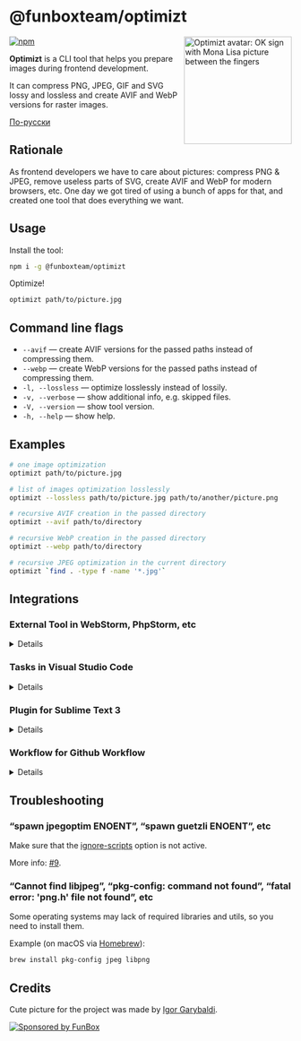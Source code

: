 # @funboxteam/optimizt

<img align="right" width="192" height="192"
     alt="Optimizt avatar: OK sign with Mona Lisa picture between the fingers"
     src="./images/logo.png">

[![npm](https://img.shields.io/npm/v/@funboxteam/optimizt.svg)](https://www.npmjs.com/package/@funboxteam/optimizt)

**Optimizt** is a CLI tool that helps you prepare images during frontend development.

It can compress PNG, JPEG, GIF and SVG lossy and lossless and create AVIF and WebP versions for raster images.

[По-русски](./README.ru.md)

## Rationale

As frontend developers we have to care about pictures: compress PNG & JPEG, remove useless parts of SVG,
create AVIF and WebP for modern browsers, etc. One day we got tired of using a bunch of apps for that,
and created one tool that does everything we want.

## Usage

Install the tool:

```sh
npm i -g @funboxteam/optimizt
```

Optimize!

```sh
optimizt path/to/picture.jpg
```

## Command line flags

- `--avif` — create AVIF versions for the passed paths instead of compressing them.
- `--webp` — create WebP versions for the passed paths instead of compressing them.
- `-l, --lossless` — optimize losslessly instead of lossily.
- `-v, --verbose` — show additional info, e.g. skipped files.
- `-V, --version` — show tool version.
- `-h, --help` — show help.

## Examples

```bash
# one image optimization
optimizt path/to/picture.jpg

# list of images optimization losslessly
optimizt --lossless path/to/picture.jpg path/to/another/picture.png

# recursive AVIF creation in the passed directory
optimizt --avif path/to/directory

# recursive WebP creation in the passed directory
optimizt --webp path/to/directory

# recursive JPEG optimization in the current directory
optimizt `find . -type f -name '*.jpg'`
```

## Integrations

### External Tool in WebStorm, PhpStorm, etc

<details>

#### Add an External Tool

Open _Preferences → Tools → External Tools_ and add a new tool with these options:

- Program: path to the exec file (usually simply `optimizt`)
- Arguments: desired ones, but use `$FilePath$` to pass Optimizt the path of the selected file or directory
- Working Directory: `$ContentRoot$`
- Synchronize files after execution: ✔️

Set other options at your discretion. For example:

![](images/ws_external-tools.png)

As you see on the screenshot above, you may add several “external tools” with the different options passed.

#### How to use

Run the tool through the context menu on a file or directory:

<img src="images/ws_menu.png" width="55%">

#### Shortcuts

To add shortcuts for the added tool go to _Preferences → Keymap → External Tools_:

![](images/ws_keymap.png)

</details>

### Tasks in Visual Studio Code

<details>

#### Add Task

Run `>Tasks: Open User Tasks` from the _Command Palette_.

In an open file, add new tasks to the `tasks` array, for example:

```javascript
{
  // See https://go.microsoft.com/fwlink/?LinkId=733558
  // for the documentation about the tasks.json format
  "version": "2.0.0",
  "tasks": [
    {
      "label": "optimizt: Optimize Image",
      "type": "shell",
      "command": "optimizt",
      "args": [
        "--verbose",
        {
          "value": "${file}",
          "quoting": "strong"
        }
      ],
      "presentation": {
        "echo": false,
        "showReuseMessage": false,
        "clear": true
      }
    },
    {
      "label": "optimizt: Optimize Image (lossless)",
      "type": "shell",
      "command": "optimizt",
      "args": [
        "--lossless",
        "--verbose",
        {
          "value": "${file}",
          "quoting": "strong"
        }
      ],
      "presentation": {
        "echo": false,
        "showReuseMessage": false,
        "clear": true
      }
    },
    {
      "label": "optimizt: Create WebP",
      "type": "shell",
      "command": "optimizt",
      "args": [
        "--webp",
        "--verbose",
        {
          "value": "${file}",
          "quoting": "strong"
        }
      ],
      "presentation": {
        "echo": false,
        "showReuseMessage": false,
        "clear": true
      }
    },
    {
      "label": "optimizt: Create WebP (lossless)",
      "type": "shell",
      "command": "optimizt",
      "args": [
        "--webp",
        "--lossless",
        "--verbose",
        {
          "value": "${file}",
          "quoting": "strong"
        }
      ],
      "presentation": {
        "echo": false,
        "showReuseMessage": false,
        "clear": true
      }
    }
  ]
}
```

#### How to use

1. Open the file for processing using Optimizt, it should be in the active tab.
2. Run `>Tasks: Run Task` from the _Command Palette_.
3. Select the required task.

#### Shortcuts

You can add shortcuts for a specific task by run `>Preferences: Open Keyboard Shortcuts (JSON)` from the _Command Palette_.

An example of adding a hotkey to run the "optimizt: Optimize Image (lossless)" task:

```javascript
// Place your key bindings in this file to override the defaults
[
  {
    "key": "ctrl+l",
    "command": "workbench.action.tasks.runTask",
    "args": "optimizt: Optimize Image (lossless)"
  }
]
```

</details>

### Plugin for Sublime Text 3

<details>

You’ll find the user settings directory in one of the following paths:

- macOS: `~/Library/Application Support/Sublime Text 3/Packages/User`
- Linux: `~/.config/sublime-text-3/Packages/User`
- Windows: `%APPDATA%\Sublime Text 3\Packages\User`

#### Add plugin

Inside the settings directory create a file `optimizt.py` with the following content:

```python
import os
import sublime
import sublime_plugin

optimizt = "~/.nodenv/shims/optimizt"

class OptimiztCommand(sublime_plugin.WindowCommand):
  def run(self, paths=[], options=""):
    if len(paths) < 1:
      return

    safe_paths = ["\"" + i + "\"" for i in paths]
    shell_cmd = optimizt + " " + options + " " + " ".join(safe_paths)
    cwd = os.path.dirname(paths[0])

    self.window.run_command("exec", {
      "shell_cmd": shell_cmd,
      "working_dir": cwd
    })
```

Specify path to executable inside `optimizt` variable, this path can be obtained by running
`command -v optimizt` (on *nix) or `where optimizt` (on Windows).

#### Integrate the plugin into the sidebar context menu

Inside the settings directory create a file `Side Bar.sublime-menu` with the following content:

```json
[
    {
        "caption": "Optimizt",
        "children": [
          {
              "caption": "Optimize Images",
              "command": "optimizt",
              "args": {
                "paths": [],
                "options": "--verbose"
              }
          },
          {
              "caption": "Optimize Images (lossless)",
              "command": "optimizt",
              "args": {
                "paths": [],
                "options": "--lossless --verbose"
              }
          },
          {
              "caption": "Create WebP",
              "command": "optimizt",
              "args": {
                "paths": [],
                "options": "--webp --verbose"
              }
          },
          {
              "caption": "Create WebP (lossless)",
              "command": "optimizt",
              "args": {
                "paths": [],
                "options": "--webp --lossless --verbose"
              }
          }
        ]
    }
]
```

#### How to use

Run the tool through the context menu on a file or directory:

<img src="images/st_sidebar_menu.png" width="55%">

</details>

### Workflow for Github Workflow

<details>

#### Add Workflow

Add the following file in the following location:
`.github/workflows/optimizt.yml`

Insert the following into optimizt.yml
```yml
name: AVIF
on:
  # Triggers the workflow on push or pull request events but only for the main branch and only when there's JPG/JPEG/PNG in the commmit!
  push:
    branches: [main]
    paths:
      - "**.jpg"
      - "**.jpeg"
      - "**.png"
  pull_request:
    branches: [main]
    paths:
      - "**.jpg"
      - "**.jpeg"
      - "**.png"

  # Allows you to run this workflow manually from the Actions tab
  workflow_dispatch:

jobs:
  Convert-to-WEBP:
    runs-on: ubuntu-latest
    env:
      OPTIMIZTCONVERTERARGS: --avif --webp . # convert to avif and webp for all JPG/JPEG/PNG files in this folder
    steps:
      - name: Install dependencies
        run: | # install optimizt
          sudo npm i -g @funboxteam/optimizt --unsafe-perm
      - uses: actions/checkout@v2 # This is a premade github action
        with:
          persist-credentials: false # otherwise, the token used is the GITHUB_TOKEN, instead of your personal token
          fetch-depth: 0 # otherwise, you will failed to push refs to dest repo
      - name: run optimizt
        run: optimizt ${OPTIMIZTCONVERTERARGS}
      - name: Compress Images
        id: calibre
        uses: calibreapp/image-actions@main
        with:
          githubToken: ${{ secrets.GITHUB_TOKEN }}
          compressOnly: true # Needed to not get a pullrequest and just compress
          jpegQuality: '80'
          jpegProgressive: false
          pngQuality: '80'
          webpQuality: "80"
      #- name: Commit files
      #  run: |
      #    git add .
      #    git config --local user.email "actions@github.com"
      #    git config --local user.name "github-actions[bot]"
      #    git diff --quiet && git diff --staged --quiet || git commit -am "Converted all JPG/JPEG/PNG files into compressed WEBP & AVIF"
      #- name: Push changes
      #  uses: ad-m/github-push-action@master # This is a premade github action
      #  with:
      #    github_token: ${{ secrets.GITHUB_TOKEN }}
      #    branch: ${{ github.ref }}
      - name: Create Pull Request
        uses: peter-evans/create-pull-request@v3
        with:
          delete-branch: true
          title: 'Converted & Optimized JPG/JPEG/PNG to WEBP & AVIF!'
          branch: optimizt
          labels: optimizt
          body: |
            What did this pull do?
            - Start automatically when new files were added containing JPG/JPEG/PNG/WEBP/AVIF
            - Convert all images from JPG/JPEG/PNG to WEBP and AVIF format (100% quality, lossless)
            - Compress all images (excluding AVIF) (80% quality compression)
            - Commit and push changes to a pull request, rather then direct commit (because of conflict if someone pushes to main during the workflow or if code changes are needed to use AVIF and/or WEBP)
      
            What did this pull do not?
            - It does not change code. To use AVIF and WEBP it's required to use the <picture> element and present each image in AVIF > WEBP > JPG/JPEG/PNG in that order.
      
            Please review this pull carefully, as it will:
            - Change the looks of the images (due to conversion and compression)
      
            If this pull recieves a conflict, just close this pull and continue with the newer one
            As the newer pull will be based on a more recent commit and will include the current changes aswell
      
            Delete the Branch after the pull is merged.

```

#### What does it do?

This workflow will trigger whenever a jpg, jpeg or png file is added, removed or changed.
Then the workflow will install optimizt trough npm with sudo and --unsafe-perm to install it successfully.
The current repository will be checkout and then optimizt will do the following by default:
- Create AVIF from all images in the repository
- Create WEBP from all images in the repository
Next calibre is used to compress the jpg, jpeg, png and webp files futher with 80% quality.

#### Push changes trough commit

If the changes need to be pushed trough commit automatically, comment out the: `Create Pull Request` task entirely.
Uncomment the `Commit files` task entirely.

#### Push changes trough pull

If the changes need to be push trough a pull request, the configuration as is will achieve this.

</details>

## Troubleshooting

### “spawn jpegoptim ENOENT”, “spawn guetzli ENOENT”, etc

Make sure that the [ignore-scripts](https://docs.npmjs.com/cli/v6/using-npm/config#ignore-scripts) option is not active.

More info: [#9](https://github.com/funbox/optimizt/issues/9).

### “Cannot find libjpeg”, “pkg-config: command not found”, “fatal error: 'png.h' file not found”, etc

Some operating systems may lack of required libraries and utils, so you need to install them.

Example (on macOS via [Homebrew](https://brew.sh)):

```bash
brew install pkg-config jpeg libpng
```

## Credits

Cute picture for the project was made by [Igor Garybaldi](http://pandabanda.com/).

[![Sponsored by FunBox](https://funbox.ru/badges/sponsored_by_funbox_centered.svg)](https://funbox.ru)
